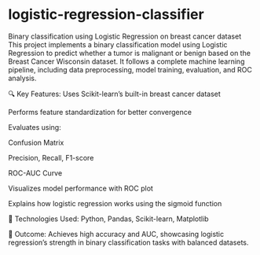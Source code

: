 # logistic-regression-classifier
 Binary classification using Logistic Regression on breast cancer dataset
This project implements a binary classification model using Logistic Regression to predict whether a tumor is malignant or benign based on the Breast Cancer Wisconsin dataset. It follows a complete machine learning pipeline, including data preprocessing, model training, evaluation, and ROC analysis.

🔍 Key Features:
Uses Scikit-learn’s built-in breast cancer dataset

Performs feature standardization for better convergence

Evaluates using:

Confusion Matrix

Precision, Recall, F1-score

ROC-AUC Curve

Visualizes model performance with ROC plot

Explains how logistic regression works using the sigmoid function

📌 Technologies Used:
Python, Pandas, Scikit-learn, Matplotlib

🎯 Outcome:
Achieves high accuracy and AUC, showcasing logistic regression’s strength in binary classification tasks with balanced datasets.
